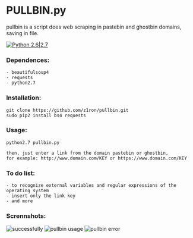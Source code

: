 # PULLBIN.py

pullbin is a script does web scraping in pastebin and ghostbin domains, saving in file.

[![Python 2.6|2.7](https://img.shields.io/badge/python-2.6|2.7-yellow.svg)](https://www.python.org/)

### Dependences:
    - beautifulsoup4
    - requests
    - python2.7

### Installation:
    git clone https://github.com/z1ron/pullbin.git
    sudo pip2 install bs4 requests

### Usage:
    python2.7 pullbin.py

    then, just enter a link from the domain pastebin or ghostbin,
    for example: http://www.domain.com/KEY or https://www.domain.com/KEY

### To do list:
    - to recognize external variables and regular expressions of the operating system
    - insert only the link key
    - and more

### Scrennshots:
![successfully](https://raw.githubusercontent.com/z1ron/pullbin/master/img/pullbin-successfully.png)
![pullbin usage](https://raw.githubusercontent.com/z1ron/pullbin/master/img/pullbin-usage.png)
![pullbin error](https://raw.githubusercontent.com/z1ron/pullbin/master/img/pullbin-error.png)
